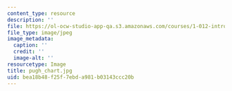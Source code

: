 ```yaml
---
content_type: resource
description: ''
file: https://ol-ocw-studio-app-qa.s3.amazonaws.com/courses/1-012-introduction-to-civil-engineering-design-spring-2002/bea18b48f25f7ebda981b03143ccc20b_pugh_chart.jpg
file_type: image/jpeg
image_metadata:
  caption: ''
  credit: ''
  image-alt: ''
resourcetype: Image
title: pugh_chart.jpg
uid: bea18b48-f25f-7ebd-a981-b03143ccc20b
---
```

